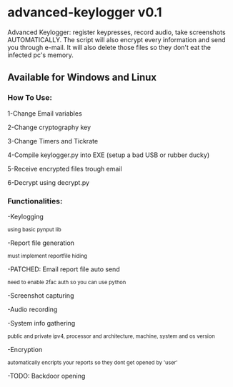 # advanced-keylogger v0.1

Advanced Keylogger: register keypresses, record audio, take screenshots AUTOMATICALLY. The script will also encrypt every information and send you through e-mail. It will also delete those files so they don't eat the infected pc's memory.

## Available for Windows and Linux

### How To  Use:

1-Change Email variables 

2-Change cryptography key

3-Change Timers and Tickrate

4-Compile keylogger.py into EXE (setup a bad USB or rubber ducky)

5-Receive encrypted files trough email

6-Decrypt using decrypt.py

### Functionalities:
  -Keylogging
  
  <sub>using basic pynput lib</sub>
  
  -Report file generation
  
  <sub>must implement reportfile hiding</sub>
  
  -PATCHED: Email report file auto send
  
  <sub>need to enable 2fac auth so you can use python</sub>
  
  -Screenshot capturing
  
  -Audio recording

  -System info gathering

  <sub>public and private ipv4, processor and architecture, machine, system and os version
  
  -Encryption
  
  <sub>automatically encripts your reports so they dont get opened by 'user'

  -TODO: Backdoor opening

